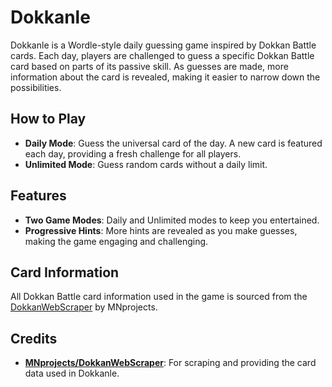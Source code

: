 # Dokkanle

Dokkanle is a Wordle-style daily guessing game inspired by Dokkan Battle cards. Each day, players are challenged to guess a specific Dokkan Battle card based on parts of its passive skill. As guesses are made, more information about the card is revealed, making it easier to narrow down the possibilities.

## How to Play

- **Daily Mode**: Guess the universal card of the day. A new card is featured each day, providing a fresh challenge for all players.
- **Unlimited Mode**: Guess random cards without a daily limit.

## Features

- **Two Game Modes**: Daily and Unlimited modes to keep you entertained.
- **Progressive Hints**: More hints are revealed as you make guesses, making the game engaging and challenging.

## Card Information

All Dokkan Battle card information used in the game is sourced from the [DokkanWebScraper](https://github.com/MNprojects/DokkanWebScraper/tree/main?tab=readme-ov-file#dokkanwebscraper) by MNprojects.

## Credits

- **[MNprojects/DokkanWebScraper](https://github.com/MNprojects/DokkanWebScraper/tree/main?tab=readme-ov-file#dokkanwebscraper)**: For scraping and providing the card data used in Dokkanle.
